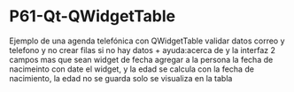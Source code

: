 # P61-Qt-QWidgetTable
Ejemplo de una agenda telefónica con QWidgetTable
validar datos correo y telefono y no crear filas si no hay datos + ayuda:acerca de y la interfaz 2 campos mas que sean widget de fecha
agregar a la persona la fecha de nacimeinto con date el widget, y la edad se calcula con la fecha de nacimiento, la edad no se guarda solo se visualiza en la tabla 
